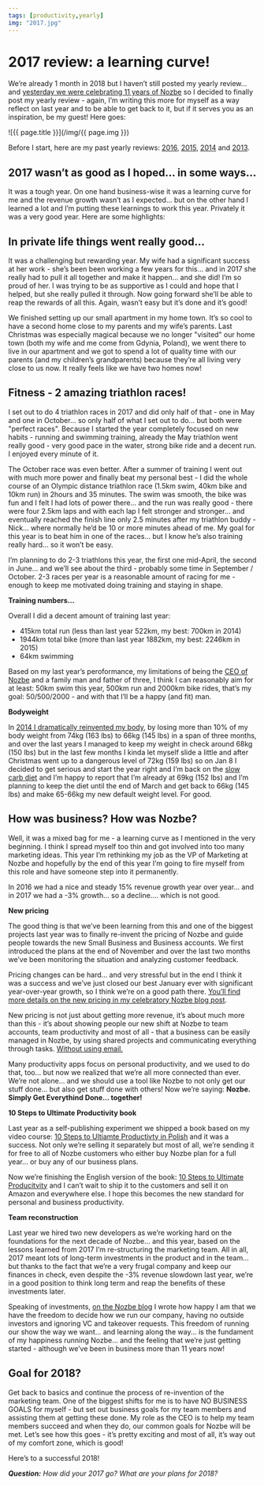 ```yaml
---
tags: [productivity,yearly]
img: "2017.jpg"
---
```


# 2017 review: a learning curve!

We’re already 1 month in 2018 but I haven’t still posted my yearly review... and [yesterday we were  celebrating 11 years of Nozbe][n11] so I decided to finally post my yearly review - again, I’m writing this more for myself as a way reflect on last year and to be able to get back to it, but if it serves you as an inspiration, be my guest! Here goes:

<!--More-->

![{{ page.title }}](/img/{{ page.img }})

Before I start, here are my past yearly reviews: [2016](/2016), [2015](https://sliwinski.com/2015), [2014](https://sliwinski.com/2014) and [2013](https://sliwinski.com/summary2013).

## 2017 wasn’t as good as I hoped... in some ways...

It was a tough year. On one hand business-wise it was a learning curve for me and the revenue growth wasn’t as I expected... but on the other hand I learned a lot and I’m putting these learnings to work this year. Privately it was a very good year. Here are some highlights:

## In private life things went really good...

It was a challenging but rewarding year. My wife had a significant success at her work - she’s been been working a few years for this... and in 2017 she really had to pull it all together and make it happen... and she did! I’m so proud of her. I was trying to be as supportive as I could and hope that I helped, but she really pulled it through. Now going forward she’ll be able to reap the rewards of all this. Again, wasn’t easy but it’s done and it’s good!

We finished setting up our small apartment in my home town. It’s so cool to have a second home close to my parents and my wife’s parents. Last Christmas was especially magical because we no longer "visited" our home town (both my wife and me come from Gdynia, Poland), we went there to live in our apartment and we got to spend a lot of quality time with our parents (and my children’s grandparents) because they’re all living very close to us now. It really feels like we have two homes now!

## Fitness - 2 amazing triathlon races!

I set out to do 4 triathlon races in 2017 and did only half of that - one in May and one in October... so only half of what I set out to do... but both were "perfect races". Because I started the year completely focused on new habits - running and swimming training, already the May triathlon went really good - very good pace in the water, strong bike ride and a decent run. I enjoyed every minute of it.

The October race was even better. After a summer of training I went out with much more power and finally beat my personal best - I did the whole course of an Olympic distance triathlon race (1.5km swim, 40km bike and 10km run) in 2hours and 35 minutes. The swim was smooth, the bike was fun and I felt I had lots of power there... and the run was really good - there were four 2.5km laps and with each lap I felt stronger and stronger... and eventually reached the finish line only 2.5 minutes after my triathlon buddy - Nick... where normally he’d be 10 or more minutes ahead of me. My goal for this year is to beat him in one of the races... but I know he’s also training really hard... so it won’t be easy.

I’m planning to do 2-3 triathlons this year, the first one mid-April, the second in June... and we’ll see about the third - probably some time in September / October. 2-3 races per year is a reasonable amount of racing for me - enough to keep me motivated doing training and staying in shape.

**Training numbers...**

Overall I did a decent amount of training last year:

- 415km total run (less than last year 522km, my best: 700km in 2014)
- 1944km total bike (more than last year 1882km, my best: 2246km in 2015)
- 64km swimming

Based on my last year’s peroformance, my limitations of being the [CEO of Nozbe][n] and a family man and father of three, I think I can reasonably aim for at least: 50km swim this year, 500km run and 2000km bike rides, that’s my goal: 50/500/2000 - and with that I’ll be a happy (and fit) man.

**Bodyweight**

In [2014 I dramatically reinvented my body](https://sliwinski.com/2014/), by losing more than 10% of my body weight from 74kg (163 lbs) to 66kg (145 lbs) in a span of three months, and over the last years I managed to keep my weight in check around 68kg (150 lbs) but in the last few months I kinda let myself slide a little and after Christmas went up to a dangerous level of 72kg (159 lbs) so on Jan 8 I decided to get serious and start the year right and I’m back on the [slow carb diet](https://sliwinski.com/slow-carb-diet) and I’m happy to report that I’m already at 69kg (152 lbs) and I’m planning to keep the diet until the end of March and get back to 66kg (145 lbs) and make 65-66kg my new default weight level. For good.

## How was business? How was Nozbe?

Well, it was a mixed bag for me - a learning curve as I mentioned in the very beginning. I think I spread myself too thin and got involved into too many marketing ideas. This year I’m rethinking my job as the VP of Marketing at Nozbe and hopefully by the end of this year I’m going to fire myself from this role and have someone step into it permanently.

In 2016 we had a nice and steady 15% revenue growth year over year... and in 2017 we had a -3% growth... so a decline.... which is not good.

**New pricing**

The good thing is that we’ve been learning from this and one of the biggest projects last year was to finally re-invent the pricing of Nozbe and guide people towards the new Small Business and Business accounts. We first introduced the plans at the end of November and over the last two months we’ve been monitoring the situation and analyzing customer feedback.

Pricing changes can be hard... and very stressful but in the end I think it was a success and we’ve just closed our best January ever with significant year-over-year growth, so I think we’re on a good path there. [You’ll find more details on the new pricing in my celebratory Nozbe blog post][n11].

New pricing is not just about getting more revenue, it’s about much more than this - it’s about showing people our new shift at Nozbe to team accounts, team productivity and most of all - that a business can be easily managed in Nozbe, by using shared projects and communicating everything through tasks. [Without using email.](https://sliwinski.com/emailban)

Many productivity apps focus on personal productivity, and we used to do that, too... but now we realized that we’re all more connected than ever. We’re not alone... and we should use a tool like Nozbe to not only get our stuff done... but also get stuff done with others! Now we’re saying: **Nozbe. Simply Get Everythind Done... together!**

**10 Steps to Ultimate Productivity book**

Last year as a self-publishing experiment we shipped a book based on my video course: [10 Steps to Ultiamte Productivty in Polish](https://kursproduktywnosci.pl) and it was a success. Not only we’re selling it separately but most of all, we’re sending it for free to all of Nozbe customers who either buy Nozbe plan for a full year... or buy any of our business plans.

Now we’re finishing the English version of the book: [10 Steps to Ultimate Producitvity](https://productivitycourse.com) and I can’t wait to ship it to the customers and sell it on Amazon and everywhere else. I hope this becomes the new standard for personal and business productivity.

**Team reconstruction**

Last year we hired two new developers as we’re working hard on the foundations for the next decade of Nozbe... and this year, based on the lessons learned from 2017 I’m re-structuring the marketing team. All in all, 2017 meant lots of long-term investments in the product and in the team... but thanks to the fact that we’re a very frugal company and keep our finances in check, even despite the -3% revenue slowdown last year, we’re in a good position to think long term and reap the benefits of these investments later.

Speaking of investments, [on the Nozbe blog][n11] I wrote how happy I am that we have the freedom to decide how we run our company, having no outside investors and ignoring VC and takeover requests. This freedom of running our show the way we want... and learning along the way... is the fundament of my happiness running Nozbe... and the feeling that we’re just getting started - although we’ve been in business more than 11 years now!

## Goal for 2018?

Get back to basics and continue the process of re-invention of the marketing team. One of the biggest shifts for me is to have NO BUSINESS GOALS for myself - but set out business goals for my team members and assisting them at getting these done. My role as the CEO is to help my team members succeed and when they do, our common goals for Nozbe will be met. Let’s see how this goes - it’s pretty exciting and most of all, it’s way out of my comfort zone, which is good!

Here’s to a successful 2018!

***Question:*** *How did your 2017 go? What are your plans for 2018?*

[d]: http://db.tt/kD7Liux
[t]: https://twitter.com/MSliwinski
[p]: /podcast
[n]: https://michael.gratis/nozbe
[r]: https://michael.gratis/radex
[i]: https://michael.gratis/thepodcast
[o]: https://michael.gratis/ipadonly
[n11]: https://nozbe.com/blog/11-years/
